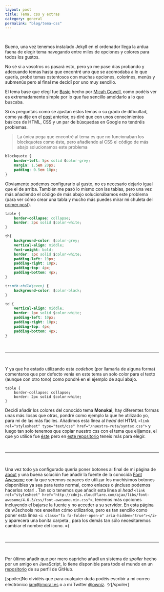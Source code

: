```yaml
---
layout: post
title: Tema, css y extras
category: general
permalink: "blog/tema-css"
---
```


<br>

Bueno, una vez tenemos instalado Jekyll en el ordenador llega la ardua faena de elegir tema navegando entre miles de opciones y colores para todos los gustos.

No sé si a vosotros os pasará esto, pero yo me pase días probando y adecuando temas hasta que encontré uno que se acomodaba a lo que quería, probé temas ostentosos con muchas opciones, colorines, menús y submenús pero al final me decidí por uno muy sencillo.

El tema base que elegí fue [Basic](http://jekyllthemes.org/themes/basic/) hecho por [Micah Cowell](https://github.com/getmicah), como podéis ver es extremadamente simple por lo que fue sencillo amoldarlo a lo que buscaba.

Si os preguntáis como se ajustan estos temas o su grado de dificultad, como ya dije en el [post](http://jmoral.es/blog/jekyll-por-que) anterior, os diré que con unos conocimientos básicos de HTML, CSS y un par de búsquedas en Google no tendréis problemas.

> La única pega que encontré al tema es que no funcionaban los blockquotes como éste, pero añadiendo al CSS el código de más abajo solucionamos este problema

```css
blockquote {
	border-left: 5px solid $color-grey;
	margin: 1.5em 20px;
	padding: 0.5em 10px;
}
```

Obviamente podemos configurarlo al gusto, no es necesario dejarlo igual que el de arriba. También me pasó lo mismo con las tablas, pero una vez más añadiendo el código de más abajo solucionábamos este problema (para ver cómo crear una tabla y mucho más puedes mirar mi chuleta del [primer post](http://jmoral.es/blog/hola-mundo)).

```css
table {
	border-collapse: collapse;
  	border: 2px solid $color-white;  
}

th{
	background-color: $color-grey;
	vertical-align: middle;
	font-weight: bold;
	border: 1px solid $color-white;
	padding-left: 10px;
	padding-right: 10px;
	padding-top: 4px;
	padding-bottom: 4px;
}

tr:nth-child(even) {
	background-color: $color-black;
}

td {
	vertical-align: middle;
	border: 1px solid $color-white;
	padding-left: 10px;
	padding-right: 10px;
	padding-top: 4px;
	padding-bottom: 4px;
}
```
<br>
<hr class="codebreak">
<br>

Y ya que he estado utilizando esta *codebox* (por llamarla de alguna forma) comentaros que por defecto venia en este tema un solo color para el texto (aunque con otro tono) como pondré en el ejemplo de aquí abajo.

	table {
		border-collapse: collapse;
  		border: 2px solid $color-white;  
	}

Decidí añadir los colores del conocido tema **Monokai**, hay diferentes formas unas más liosas que otras, pondré como ejemplo la que he utilizado yo, para mi de las más fáciles. Añadimos esta línea al *head* del HTML `<link rel="stylesheet" type="text/css" href="/nuestra-ruta/syntax.css">` y luego tan solo tenemos que copiar nuestro css con el tema que elijamos, el que yo utilicé fue [éste](https://github.com/owniz/owniz.github.io/blob/master/assets/css/syntax.css) pero en [este repositorio](https://github.com/jwarby/jekyll-pygments-themes) teneis más para elegir.

<br>
<hr class="codebreak">
<br>

Una vez todo ya configurado quería poner botones al final de mi página de [about](http://jmoral.es/me/) y una buena solución fue añadir la fuente de la conocida [Font Awesome](http://fontawesome.io/) con la que seremos capaces de utilizar los muchísimos botones disponibles ya sea para texto normal, como enlaces o ¡incluso podemos hacerlos rotar! <i class="fa fa-spinner fa-pulse"></i>.
Tan solo tenemos que añadir esta linea al *head* `<link rel="stylesheet" href="http://cdnjs.cloudflare.com/ajax/libs/font-awesome/4.6.3/css/font-awesome.min.css">`, tenemos más opciones incluyendo el bajarse la fuente y no acceder a su servidor. En esta [página](http://www.w3schools.com/icons/fontawesome_icons_intro.asp) de w3schools nos enseñan cómo utilizarlos, pero es tan sencillo como poner esta linea `<i class="fa fa-folder-open-o" aria-hidden="true"></i>` y aparecerá una bonita carpeta <i class="fa fa-folder-open-o" aria-hidden="true"></i>, para los demás tan sólo necesitaremos cambiar el nombre del icono. =)

<br>
<hr class="codebreak">
<br>

Por último añadir que por mero capricho añadí un sistema de *spoiler* hecho por un amigo en JavaScript, lo tiene disponible para todo el mundo en un [repositorio](https://github.com/legomolina/LMSpoiler)
de su perfil de GitHub.

[spoiler]No olvidéis que para cualquier duda podéis escribir a mi correo electrónico [iam@jmoral.es](mailto:iam@jmoral.es) o a mi Twitter [@owniz](https://twitter.com/owniz). ツ[/spoiler]

